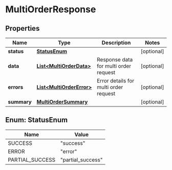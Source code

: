 # MultiOrderResponse

## Properties
Name | Type | Description | Notes
------------ | ------------- | ------------- | -------------
**status** | [**StatusEnum**](#StatusEnum) |  |  [optional]
**data** | [**List&lt;MultiOrderData&gt;**](MultiOrderData.md) | Response data for multi order request |  [optional]
**errors** | [**List&lt;MultiOrderError&gt;**](MultiOrderError.md) | Error details for multi order request |  [optional]
**summary** | [**MultiOrderSummary**](MultiOrderSummary.md) |  |  [optional]

<a name="StatusEnum"></a>
## Enum: StatusEnum
Name | Value
---- | -----
SUCCESS | &quot;success&quot;
ERROR | &quot;error&quot;
PARTIAL_SUCCESS | &quot;partial_success&quot;
